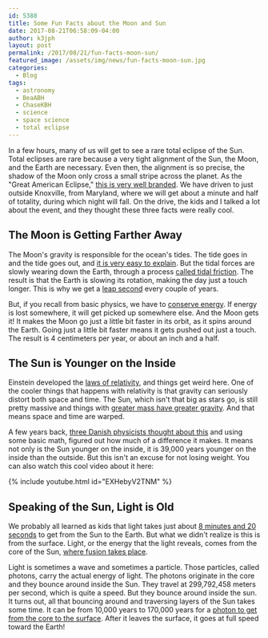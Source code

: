 ```yaml
---
id: 5388
title: Some Fun Facts about the Moon and Sun
date: 2017-08-21T06:58:09-04:00
author: k3jph
layout: post
permalink: /2017/08/21/fun-facts-moon-sun/
featured_image: /assets/img/news/fun-facts-moon-sun.jpg
categories:
  - Blog
tags:
  - astronomy
  - BeaABH
  - ChaseKBH
  - science
  - space science
  - total eclipse
---
```

In a few hours, many of us will get to see a rare total eclipse of
the Sun.  Total eclipses are rare because a very tight alignment
of the Sun, the Moon, and the Earth are necessary.  Even then, the
alignment is so precise, the shadow of the Moon only cross a small
stripe across the planet.  As the "Great American Eclipse," [this
is very well branded](https://www.greatamericaneclipse.com/).  We
have driven to just outside Knoxville, from Maryland, where we will
get about a minute and half of totality, during which night will
fall.  On the drive, the kids and I talked a lot about the event,
and they thought these three facts were really cool.

## The Moon is Getting Farther Away

The Moon's gravity is responsible for the ocean's tides.  The tide
goes in and the tide goes out, and [it is very easy to
explain](https://www.youtube.com/watch?v=HABNe7_D22k).  But the
tidal forces are slowly wearing down the Earth, through a process
[called tidal
friction](http://www.physlink.com/education/askexperts/ae695.cfm).  The
result is that the Earth is slowing its rotation, making the day
just a touch longer.  This is why we get a [leap
second](https://en.wikipedia.org/wiki/Leap_second#Slowing_rotation_of_the_Earth)
every couple of years.

But, if you recall from basic physics, we have to [conserve
energy](http://hyperphysics.phy-astr.gsu.edu/hbase/conser.html).
If energy is lost somewhere, it will get picked up somewhere else.
And the Moon gets it!  It makes the Moon go just a little bit faster
in its orbit, as it spins around the Earth.  Going just a little
bit faster means it gets pushed out just a touch.  The result is 4
centimeters per year, or about an inch and a half.

## The Sun is Younger on the Inside

Einstein developed the [laws of
relativity](https://www.space.com/17661-theory-general-relativity.html),
and things get weird here.  One of the cooler things that happens
with relativity is that gravity can seriously distort both space
and time.  The Sun, which isn't that big as stars go, is still
pretty massive and things with [greater mass have greater
gravity](http://www.qrg.northwestern.edu/projects/vss/docs/space-environment/3-mass-and-distance-affects-gravity.html).
And that means space and time are warped.

A few years back, [three Danish physicists thought about
this](http://iopscience.iop.org/article/10.1088/0143-0807/37/3/035602) and
using some basic math, figured out how much of a difference it
makes.  It means not only is the Sun younger on the inside, it is
39,000 years younger on the inside than the outside.  But this isn't
an excuse for not losing weight.  You can also watch this cool video
about it here:

{% include youtube.html id="EXHebyV2TNM" %}

## Speaking of the Sun, Light is Old

We probably all learned as kids that light takes just about [8
minutes and 20
seconds](https://www.universetoday.com/15021/how-long-does-it-take-sunlight-to-reach-the-earth/)
to get from the Sun to the Earth.  But what we didn't realize is
this is from the surface.  Light, or the energy that the light
reveals, comes from the core of the Sun, [where fusion takes
place](https://stardate.org/radio/program/solar-fusion).

Light is sometimes a wave and sometimes a particle.  Those particles,
called photons, carry the actual energy of light.  The photons
originate in the core and they bounce around inside the Sun.  They
travel at 299,792,458 meters per second, which is quite a speed.
But they bounce around inside the sun.  It turns out, all that
bouncing around and traversing layers of the Sun takes some time.
It can be from 10,000 years to 170,000 years for a [photon to get
from the core to the
surface](http://www.astronoo.com/en/articles/journey-of-the-photon.html).
After it leaves the surface, it goes at full speed toward the Earth!
